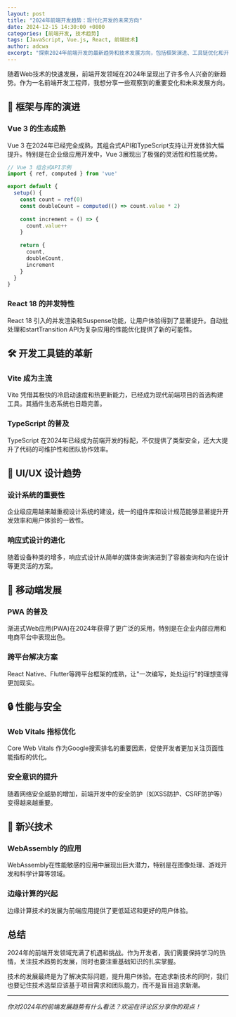 ```yaml
---
layout: post
title: "2024年前端开发趋势：现代化开发的未来方向"
date: 2024-12-15 14:30:00 +0800
categories: [前端开发, 技术趋势]
tags: [JavaScript, Vue.js, React, 前端技术]
author: adcwa
excerpt: "探索2024年前端开发的最新趋势和技术发展方向，包括框架演进、工具链优化和开发体验提升等方面的深入分析。"
---
```


随着Web技术的快速发展，前端开发领域在2024年呈现出了许多令人兴奋的新趋势。作为一名前端开发工程师，我想分享一些观察到的重要变化和未来发展方向。

## 🚀 框架与库的演进

### Vue 3 的生态成熟
Vue 3 在2024年已经完全成熟，其组合式API和TypeScript支持让开发体验大幅提升。特别是在企业级应用开发中，Vue 3展现出了极强的灵活性和性能优势。

```javascript
// Vue 3 组合式API示例
import { ref, computed } from 'vue'

export default {
  setup() {
    const count = ref(0)
    const doubleCount = computed(() => count.value * 2)
    
    const increment = () => {
      count.value++
    }
    
    return {
      count,
      doubleCount,
      increment
    }
  }
}
```

### React 18 的并发特性
React 18 引入的并发渲染和Suspense功能，让用户体验得到了显著提升。自动批处理和startTransition API为复杂应用的性能优化提供了新的可能性。

## 🛠 开发工具链的革新

### Vite 成为主流
Vite 凭借其极快的冷启动速度和热更新能力，已经成为现代前端项目的首选构建工具。其插件生态系统也日趋完善。

### TypeScript 的普及
TypeScript 在2024年已经成为前端开发的标配，不仅提供了类型安全，还大大提升了代码的可维护性和团队协作效率。

## 🎨 UI/UX 设计趋势

### 设计系统的重要性
企业级应用越来越重视设计系统的建设，统一的组件库和设计规范能够显著提升开发效率和用户体验的一致性。

### 响应式设计的进化
随着设备种类的增多，响应式设计从简单的媒体查询演进到了容器查询和内在设计等更灵活的方案。

## 📱 移动端发展

### PWA 的普及
渐进式Web应用(PWA)在2024年获得了更广泛的采用，特别是在企业内部应用和电商平台中表现出色。

### 跨平台解决方案
React Native、Flutter等跨平台框架的成熟，让"一次编写，处处运行"的理想变得更加现实。

## 🔒 性能与安全

### Web Vitals 指标优化
Core Web Vitals 作为Google搜索排名的重要因素，促使开发者更加关注页面性能指标的优化。

### 安全意识的提升
随着网络安全威胁的增加，前端开发中的安全防护（如XSS防护、CSRF防护等）变得越来越重要。

## 🌟 新兴技术

### WebAssembly 的应用
WebAssembly在性能敏感的应用中展现出巨大潜力，特别是在图像处理、游戏开发和科学计算等领域。

### 边缘计算的兴起
边缘计算技术的发展为前端应用提供了更低延迟和更好的用户体验。

## 总结

2024年的前端开发领域充满了机遇和挑战。作为开发者，我们需要保持学习的热情，关注技术趋势的发展，同时也要注重基础知识的扎实掌握。

技术的发展最终是为了解决实际问题，提升用户体验。在追求新技术的同时，我们也要记住技术选型应该基于项目需求和团队能力，而不是盲目追求新潮。

---

*你对2024年的前端发展趋势有什么看法？欢迎在评论区分享你的观点！* 